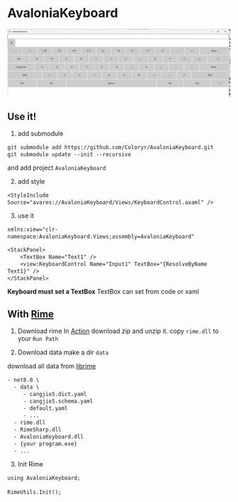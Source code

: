 # AvaloniaKeyboard

![](/image.png)

## Use it!

1. add submodule
```
git submodule add https://github.com/Coloryr/AvaloniaKeyboard.git
git submodule update --init --recursive
```

and add project `AvaloniaKeyboard`

2. add style
```
<StyleInclude Source="avares://AvaloniaKeyboard/Views/KeyboardControl.axaml" />
```

3. use it 
```
xmlns:view="clr-namespace:AvaloniaKeyboard.Views;assembly=AvaloniaKeyboard"
```

```
<StackPanel>
    <TextBox Name="Text1" />
    <view:KeyboardControl Name="Input1" TextBox="{ResolveByName Text1}" />
</StackPanel>
```
**Keyboard must set a TextBox**
TextBox can set from code or xaml

## With [Rime](https://github.com/rime/librime)

1. Download rime
In [Action](https://github.com/rime/librime/action)
download zip and unzip it.
copy `rime.dll` to your `Run Path`

2. Download data
make a dir `data`

download all data from [librime](https://github.com/rime/librime/tree/master/data/minimal)

```
- net8.0 \
  - data \
     - cangjie5.dict.yaml
     - cangjie5.schema.yaml
     - default.yaml
     - ...
  - rime.dll
  - RimeSharp.dll
  - AvaloniaKeyboard.dll
  - {your program.exe}
  - ...
```

3. Init Rime
```
using AvaloniaKeyboard;

RimeUtils.Init();
```